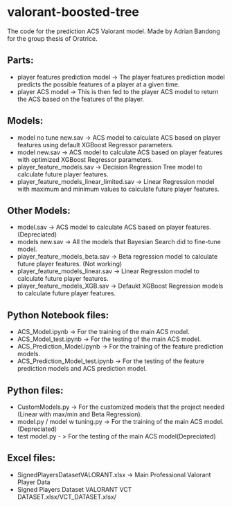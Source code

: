 # valorant-boosted-tree
The code for the prediction ACS Valorant model. 
Made by Adrian Bandong for the group thesis of Oratrice.


## Parts: 
- player features prediction model -> The player features prediction model predicts the possible features of a player at a given time. 
- player ACS model -> This is then fed to the player ACS model to return the ACS based on the features of the player.

## Models:
- model no tune new.sav -> ACS model to calculate ACS based on player features using default XGBoost Regressor parameters.
- model new.sav -> ACS model to calculate ACS based on player features with optimized XGBoost Regressor parameters.
- player_feature_models.sav -> Decision Regression Tree model to calculate future player features.
- player_feature_models_linear_limited.sav -> Linear Regression model with maximum and minimum values to calculate future player features.

## Other Models:
- model.sav -> ACS model to calculate ACS based on player features. (Depreciated)
- models new.sav -> All the models that Bayesian Search did to fine-tune model.
- player_feature_models_beta.sav -> Beta regression model to calculate future player features. (Not working) 
- player_feature_models_linear.sav -> Linear Regression model to calculate future player features.
- player_feature_models_XGB.sav -> Defaukt XGBoost Regression models to calculate future player features.

## Python Notebook files:
- ACS_Model.ipynb -> For the training of the main ACS model.
- ACS_Model_test.ipynb -> For the testing of the main ACS model.
- ACS_Prediction_Model.ipynb -> For the training of the feature prediction models.
- ACS_Prediction_Model_test.ipynb -> For the testing of the feature prediction models and ACS prediction model.

## Python files:
- CustomModels.py -> For the customized models that the project needed (Linear with max/min and Beta Regression). 
- model.py / model w tuning.py -> For the training of the main ACS model. (Depreciated)
- test model.py - > For the testing of the main ACS model(Depreciated)

## Excel files:
- SignedPlayersDatasetVALORANT.xlsx -> Main Professional Valorant Player Data
- Signed Players Dataset VALORANT VCT DATASET.xlsx/VCT_DATASET.xlsx/
